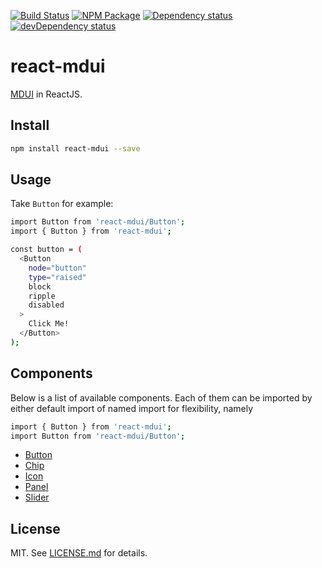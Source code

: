 [![Build Status][travis_img]][travis_site]
[![NPM Package][npm_img]][npm_site]
[![Dependency status][david_img]][david_site]
[![devDependency status][david_dev_img]][david_dev_site]

# react-mdui #

[MDUI][mdui] in ReactJS.

## Install ##

```sh
npm install react-mdui --save
```

## Usage ##

Take `Button` for example:

```sh
import Button from 'react-mdui/Button';
import { Button } from 'react-mdui';

const button = (
  <Button
    node="button"
    type="raised"
    block
    ripple
    disabled
  >
    Click Me!
  </Button>
);
```

## Components ##
Below is a list of available components. Each of them can be imported by either
default import of named import for flexibility, namely

```sh
import { Button } from 'react-mdui';
import Button from 'react-mdui/Button';
```

* [Button][Button]
* [Chip][Chip]
* [Icon][Icon]
* [Panel][Panel]
* [Slider][Slider]

## License ##

MIT. See [LICENSE.md](http://github.com/szchenghuang/react-mdui/blob/master/LICENSE.md) for details.

[mdui]: https://github.com/zdhxiong/mdui
[Button]: https://github.com/szchenghuang/react-mdui/blob/master/docs/components/Button.md
[Chip]: https://github.com/szchenghuang/react-mdui/blob/master/docs/components/Chip.md
[Icon]: https://github.com/szchenghuang/react-mdui/blob/master/docs/components/Icon.md
[Panel]: https://github.com/szchenghuang/react-mdui/blob/master/docs/components/Panel.md
[Slider]: https://github.com/szchenghuang/react-mdui/blob/master/docs/components/Slider.md

[travis_img]: https://travis-ci.org/szchenghuang/react-mdui.svg?branch=master
[travis_site]: https://travis-ci.org/szchenghuang/react-mdui
[npm_img]: https://img.shields.io/npm/v/react-mdui.svg
[npm_site]: https://www.npmjs.org/package/react-mdui
[david_img]: https://david-dm.org/szchenghuang/react-mdui/status.svg
[david_site]: https://david-dm.org/szchenghuang/react-mdui/
[david_dev_img]: https://david-dm.org/szchenghuang/react-mdui/dev-status.svg
[david_dev_site]: https://david-dm.org/szchenghuang/react-mdui/?type=dev
